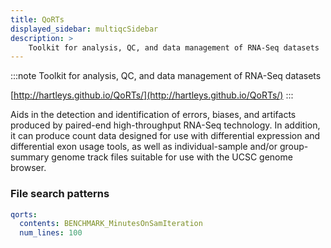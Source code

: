 ```yaml
---
title: QoRTs
displayed_sidebar: multiqcSidebar
description: >
    Toolkit for analysis, QC, and data management of RNA-Seq datasets
---
```


<!--
~~~~~ DO NOT EDIT ~~~~~
This file is autogenerated from the MultiQC module python docstring.
Do not edit the markdown, it will be overwritten.

File path for the source of this content: multiqc/modules/qorts/qorts.py
~~~~~~~~~~~~~~~~~~~~~~~
-->

:::note
Toolkit for analysis, QC, and data management of RNA-Seq datasets

[http://hartleys.github.io/QoRTs/](http://hartleys.github.io/QoRTs/)
:::

Aids in the detection and identification of errors, biases, and artifacts produced by paired-end high-throughput RNA-Seq technology. In addition, it can produce count data designed for use with differential expression and differential exon usage tools, as well as individual-sample and/or group-summary genome track files suitable for use with the UCSC genome browser.

### File search patterns

```yaml
qorts:
  contents: BENCHMARK_MinutesOnSamIteration
  num_lines: 100
```
    